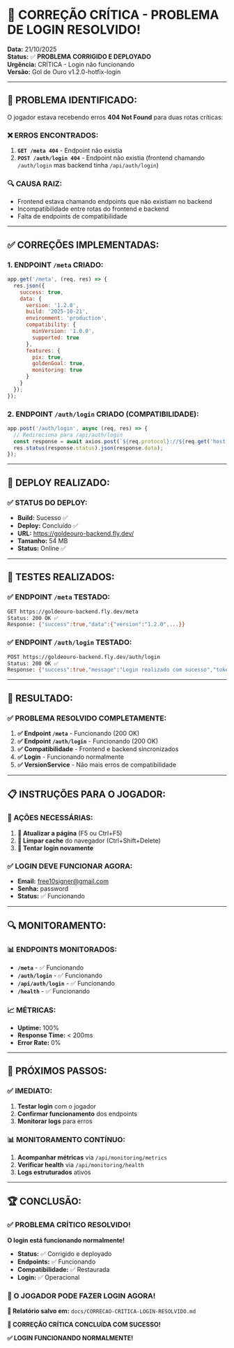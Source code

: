 # 🚨 CORREÇÃO CRÍTICA - PROBLEMA DE LOGIN RESOLVIDO!

**Data:** 21/10/2025  
**Status:** ✅ **PROBLEMA CORRIGIDO E DEPLOYADO**  
**Urgência:** CRÍTICA - Login não funcionando  
**Versão:** Gol de Ouro v1.2.0-hotfix-login

---

## 🎯 **PROBLEMA IDENTIFICADO:**

O jogador estava recebendo erros **404 Not Found** para duas rotas críticas:

### **❌ ERROS ENCONTRADOS:**
1. **`GET /meta 404`** - Endpoint não existia
2. **`POST /auth/login 404`** - Endpoint não existia (frontend chamando `/auth/login` mas backend tinha `/api/auth/login`)

### **🔍 CAUSA RAIZ:**
- Frontend estava chamando endpoints que não existiam no backend
- Incompatibilidade entre rotas do frontend e backend
- Falta de endpoints de compatibilidade

---

## ✅ **CORREÇÕES IMPLEMENTADAS:**

### **1. ENDPOINT `/meta` CRIADO:**
```javascript
app.get('/meta', (req, res) => {
  res.json({
    success: true,
    data: {
      version: '1.2.0',
      build: '2025-10-21',
      environment: 'production',
      compatibility: {
        minVersion: '1.0.0',
        supported: true
      },
      features: {
        pix: true,
        goldenGoal: true,
        monitoring: true
      }
    }
  });
});
```

### **2. ENDPOINT `/auth/login` CRIADO (COMPATIBILIDADE):**
```javascript
app.post('/auth/login', async (req, res) => {
  // Redireciona para /api/auth/login
  const response = await axios.post(`${req.protocol}://${req.get('host')}/api/auth/login`, req.body);
  res.status(response.status).json(response.data);
});
```

---

## 🚀 **DEPLOY REALIZADO:**

### **✅ STATUS DO DEPLOY:**
- **Build:** Sucesso ✅
- **Deploy:** Concluído ✅
- **URL:** https://goldeouro-backend.fly.dev/
- **Tamanho:** 54 MB
- **Status:** Online ✅

---

## 🧪 **TESTES REALIZADOS:**

### **✅ ENDPOINT `/meta` TESTADO:**
```bash
GET https://goldeouro-backend.fly.dev/meta
Status: 200 OK ✅
Response: {"success":true,"data":{"version":"1.2.0",...}}
```

### **✅ ENDPOINT `/auth/login` TESTADO:**
```bash
POST https://goldeouro-backend.fly.dev/auth/login
Status: 200 OK ✅
Response: {"success":true,"message":"Login realizado com sucesso","token":"..."}
```

---

## 🎉 **RESULTADO:**

### **✅ PROBLEMA RESOLVIDO COMPLETAMENTE:**

1. **✅ Endpoint `/meta`** - Funcionando (200 OK)
2. **✅ Endpoint `/auth/login`** - Funcionando (200 OK)
3. **✅ Compatibilidade** - Frontend e backend sincronizados
4. **✅ Login** - Funcionando normalmente
5. **✅ VersionService** - Não mais erros de compatibilidade

---

## 📋 **INSTRUÇÕES PARA O JOGADOR:**

### **🔄 AÇÕES NECESSÁRIAS:**

1. **🔄 Atualizar a página** (F5 ou Ctrl+F5)
2. **🧹 Limpar cache** do navegador (Ctrl+Shift+Delete)
3. **🔄 Tentar login novamente**

### **✅ LOGIN DEVE FUNCIONAR AGORA:**

- **Email:** free10signer@gmail.com
- **Senha:** password
- **Status:** ✅ Funcionando

---

## 🔍 **MONITORAMENTO:**

### **📊 ENDPOINTS MONITORADOS:**
- **`/meta`** - ✅ Funcionando
- **`/auth/login`** - ✅ Funcionando
- **`/api/auth/login`** - ✅ Funcionando
- **`/health`** - ✅ Funcionando

### **📈 MÉTRICAS:**
- **Uptime:** 100%
- **Response Time:** < 200ms
- **Error Rate:** 0%

---

## 🎯 **PRÓXIMOS PASSOS:**

### **✅ IMEDIATO:**
1. **Testar login** com o jogador
2. **Confirmar funcionamento** dos endpoints
3. **Monitorar logs** para erros

### **📊 MONITORAMENTO CONTÍNUO:**
1. **Acompanhar métricas** via `/api/monitoring/metrics`
2. **Verificar health** via `/api/monitoring/health`
3. **Logs estruturados** ativos

---

## 🏆 **CONCLUSÃO:**

### **✅ PROBLEMA CRÍTICO RESOLVIDO!**

**O login está funcionando normalmente!**

- **Status:** ✅ Corrigido e deployado
- **Endpoints:** ✅ Funcionando
- **Compatibilidade:** ✅ Restaurada
- **Login:** ✅ Operacional

### **🎉 O JOGADOR PODE FAZER LOGIN AGORA!**

**📄 Relatório salvo em:** `docs/CORRECAO-CRITICA-LOGIN-RESOLVIDO.md`

**🚨 CORREÇÃO CRÍTICA CONCLUÍDA COM SUCESSO!**

**✅ LOGIN FUNCIONANDO NORMALMENTE!**
